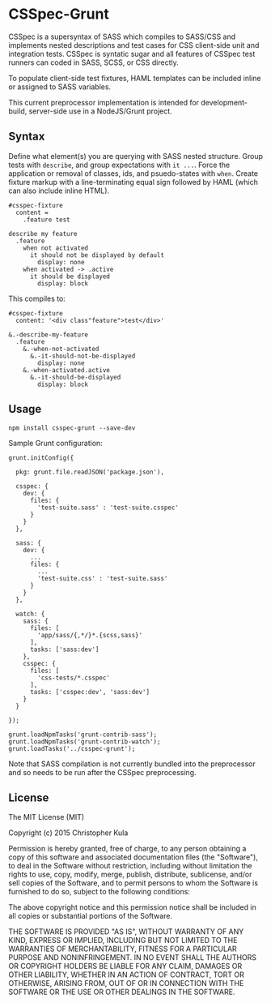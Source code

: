 CSSpec-Grunt
============

CSSpec is a supersyntax of SASS which compiles to SASS/CSS and implements nested descriptions and test cases for CSS client-side unit and integration tests. CSSpec is syntatic sugar and all features of CSSpec test runners can coded in SASS, SCSS, or CSS directly.

To populate client-side test fixtures, HAML templates can be included inline or assigned to SASS variables.

This current preprocessor implementation is intended for development-build, server-side use in a NodeJS/Grunt project.

Syntax
------

Define what element(s) you are querying with SASS nested structure. Group tests with `describe`, and group expectations with `it ...`. Force the application or removal of classes, ids, and psuedo-states with `when`. Create fixture markup with a line-terminating equal sign followed by HAML (which can also include inline HTML).

    #csspec-fixture
      content =
        .feature test

    describe my feature
      .feature
        when not activated
          it should not be displayed by default
            display: none
        when activated -> .active
          it should be displayed
            display: block

This compiles to:

    #csspec-fixture
      content: '<div class"feature">test</div>'

    &.-describe-my-feature
      .feature
        &.-when-not-activated
          &.-it-should-not-be-displayed
            display: none
        &.-when-activated.active
          &.-it-should-be-displayed
            display: block

Usage
-----

    npm install csspec-grunt --save-dev

Sample Grunt configuration:

    grunt.initConfig({

      pkg: grunt.file.readJSON('package.json'),

      csspec: {
        dev: {
          files: {
            'test-suite.sass' : 'test-suite.csspec'
          }
        }
      },

      sass: {
        dev: {
          ...
          files: {
            ...
            'test-suite.css' : 'test-suite.sass'
          }
        }
      },

      watch: {
        sass: {
          files: [
            'app/sass/{,*/}*.{scss,sass}'
          ],
          tasks: ['sass:dev']
        },
        csspec: {
          files: [
            'css-tests/*.csspec'
          ],
          tasks: ['csspec:dev', 'sass:dev']
        }
      }

    });

    grunt.loadNpmTasks('grunt-contrib-sass');
    grunt.loadNpmTasks('grunt-contrib-watch');
    grunt.loadTasks('../csspec-grunt');

Note that SASS compilation is not currently bundled into the preprocessor and so needs to be run after the CSSpec preprocessing.

License
-------

The MIT License (MIT)

Copyright (c) 2015 Christopher Kula

Permission is hereby granted, free of charge, to any person obtaining a copy
of this software and associated documentation files (the "Software"), to deal
in the Software without restriction, including without limitation the rights
to use, copy, modify, merge, publish, distribute, sublicense, and/or sell
copies of the Software, and to permit persons to whom the Software is
furnished to do so, subject to the following conditions:

The above copyright notice and this permission notice shall be included in
all copies or substantial portions of the Software.

THE SOFTWARE IS PROVIDED "AS IS", WITHOUT WARRANTY OF ANY KIND, EXPRESS OR
IMPLIED, INCLUDING BUT NOT LIMITED TO THE WARRANTIES OF MERCHANTABILITY,
FITNESS FOR A PARTICULAR PURPOSE AND NONINFRINGEMENT. IN NO EVENT SHALL THE
AUTHORS OR COPYRIGHT HOLDERS BE LIABLE FOR ANY CLAIM, DAMAGES OR OTHER
LIABILITY, WHETHER IN AN ACTION OF CONTRACT, TORT OR OTHERWISE, ARISING FROM,
OUT OF OR IN CONNECTION WITH THE SOFTWARE OR THE USE OR OTHER DEALINGS IN
THE SOFTWARE.

